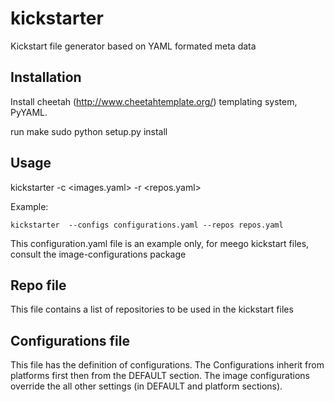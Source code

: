 kickstarter
===========

Kickstart file generator based on YAML formated meta data

Installation
------------

Install cheetah (http://www.cheetahtemplate.org/) templating system, PyYAML.

run make
sudo python setup.py install

Usage
-----

kickstarter -c <images.yaml> -r <repos.yaml>

Example:

    kickstarter  --configs configurations.yaml --repos repos.yaml 

This configuration.yaml file is an example only, for meego kickstart files,
consult the image-configurations package

Repo file
---------

This file contains a list of repositories to be used in the kickstart files

Configurations file
-------------------

This file has the definition of configurations. The Configurations inherit 
from platforms first then from the DEFAULT section. The image configurations
override the all other settings (in DEFAULT and platform sections).
